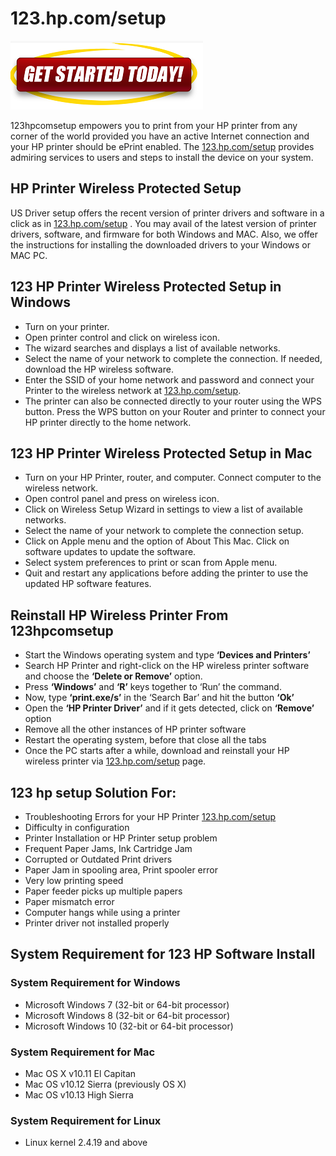 # 123.hp.com/setup

[![123.hp.com/setup](gett-started.png)](http://hp123-setup.s3-website-us-west-1.amazonaws.com)

123hpcomsetup empowers you to print from your HP printer from any corner of the world provided you have an active Internet connection and your HP printer should be ePrint enabled. The [123.hp.com/setup](https://github.com/123setupp/123hpcomsetup/)  provides admiring services to users and steps to install the device on your system.

## HP Printer Wireless Protected Setup

US Driver setup offers the recent version of printer drivers and software in a click as in [123.hp.com/setup](https://github.com/123setupp/123hpcomsetup/)
. You may avail of the latest version of printer drivers, software, and firmware for both Windows and MAC. Also, we offer the instructions for installing the downloaded drivers to your Windows or MAC PC.    

## 123 HP Printer Wireless Protected Setup in Windows

* Turn on your printer.
* Open printer control and click on wireless icon.
* The wizard searches and displays a list of available networks.
* Select the name of your network to complete the connection. If needed, download the HP wireless software.
* Enter the SSID of your home network and password and connect your Printer to the wireless network at [123.hp.com/setup](https://github.com/123setupp/123hpcomsetup/).
* The printer can also be connected directly to your router using the WPS button. Press the WPS button on your Router and printer to connect your HP printer directly to the home network.

## 123 HP Printer Wireless Protected Setup in Mac

* Turn on your HP Printer, router, and computer. Connect computer to the wireless network.
* Open control panel and press on wireless icon.
* Click on Wireless Setup Wizard in settings to view a list of available networks.
* Select the name of your network to complete the connection setup.
* Click on Apple menu and the option of About This Mac. Click on software updates to update the software.
* Select system preferences to print or scan from Apple menu.
* Quit and restart any applications before adding the printer to use the updated HP software features.

## Reinstall HP Wireless Printer From 123hpcomsetup

* Start the Windows operating system and type **‘Devices and Printers’**
* Search HP Printer and right-click on the HP wireless printer software and choose the **‘Delete or Remove’** option.
* Press **‘Windows’** and **‘R’** keys together to ‘Run’ the command.
* Now, type **‘print.exe/s’** in the ‘Search Bar’ and hit the button **‘Ok’**
* Open the **‘HP Printer Driver’** and if it gets detected, click on **‘Remove’** option
* Remove all the other instances of HP printer software
* Restart the operating system, before that close all the tabs
* Once the PC starts after a while, download and reinstall your HP wireless printer via [123.hp.com/setup](https://github.com/123setupp/123hpcomsetup/) page.

## 123 hp setup Solution For:

* Troubleshooting Errors for your HP Printer [123.hp.com/setup](https://github.com/123setupp/123hpcomsetup/)
* Difficulty in configuration
* Printer Installation or HP Printer setup problem
* Frequent Paper Jams, Ink Cartridge Jam
* Corrupted or Outdated Print drivers
* Paper Jam in spooling area, Print spooler error
* Very low printing speed
* Paper feeder picks up multiple papers
* Paper mismatch error
* Computer hangs while using a printer
* Printer driver not installed properly

## System Requirement for 123 HP Software Install

### System Requirement for Windows

* Microsoft Windows 7 (32-bit or 64-bit processor)
* Microsoft Windows 8 (32-bit or 64-bit processor)
* Microsoft Windows 10 (32-bit or 64-bit processor)

### System Requirement for Mac

* Mac OS X v10.11 El Capitan
* Mac OS v10.12 Sierra (previously OS X)
* Mac OS v10.13 High Sierra

### System Requirement for Linux

* Linux kernel 2.4.19 and above
